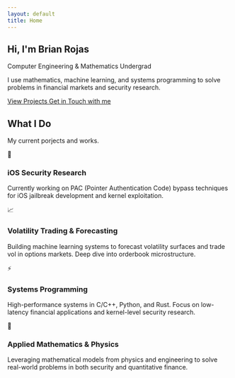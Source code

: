 ```yaml
---
layout: default
title: Home
---
```


<section class="hero">
    <h1>Hi, I'm Brian Rojas</h1>
    <p class="subtitle">Computer Engineering & Mathematics Undergrad</p>
    <p class="description">
        I use mathematics, machine learning, and systems programming 
        to solve problems in financial markets and security research.
    </p>
    <div class="cta-buttons">
        <a href="{{ '/projects' | relative_url }}" class="btn btn-primary">
            View Projects
        </a>
        <a href="{{ '/contact' | relative_url }}" class="btn btn-secondary">
            Get in Touch with me
        </a>
    </div>
</section>

<section class="fade-in">
    <h2>What I Do</h2>
    <p class="section-description">
        My current porjects and works.
    </p>
    <div class="grid">
        <div class="card">
            <div class="card-icon">📱</div>
            <h3>iOS Security Research</h3>
            <p>Currently working on PAC (Pointer Authentication Code) bypass techniques for iOS jailbreak development and kernel exploitation.</p>
        </div>
        <div class="card">
            <div class="card-icon">📈</div>
            <h3>Volatility Trading & Forecasting</h3>
            <p>Building machine learning systems to forecast volatility surfaces and trade vol in options markets. Deep dive into orderbook microstructure.</p>
        </div>
        <div class="card">
            <div class="card-icon">⚡</div>
            <h3>Systems Programming</h3>
            <p>High-performance systems in C/C++, Python, and Rust. Focus on low-latency financial applications and kernel-level security research.</p>
        </div>
        <div class="card">
            <div class="card-icon">🔬</div>
            <h3>Applied Mathematics & Physics</h3>
            <p>Leveraging mathematical models from physics and engineering to solve real-world problems in both security and quantitative finance.</p>
        </div>
    </div>
</section>
